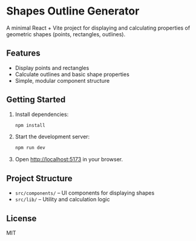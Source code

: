 # Shapes Outline Generator

A minimal React + Vite project for displaying and calculating properties of geometric shapes (points, rectangles, outlines).

## Features
- Display points and rectangles
- Calculate outlines and basic shape properties
- Simple, modular component structure

## Getting Started
1. Install dependencies:
	```sh
	npm install
	```
2. Start the development server:
	```sh
	npm run dev
	```
3. Open [http://localhost:5173](http://localhost:5173) in your browser.

## Project Structure
- `src/components/` – UI components for displaying shapes
- `src/lib/` – Utility and calculation logic

## License
MIT
